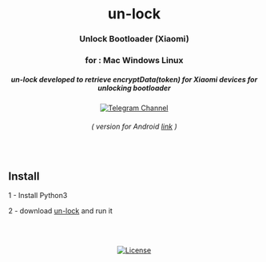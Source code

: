 <div align="center">

# un-lock

### Unlock Bootloader (Xiaomi)
### for : Mac Windows Linux

##### un-lock developed to retrieve encryptData(token) for Xiaomi devices for unlocking bootloader

[![Telegram Channel](https://img.shields.io/badge/-telegram-red?color=white&logo=telegram&logoColor=blue)](https://t.me/Offici5l_Channel)

###### ( version for Android [link](https://github.com/offici5l/MiTool) )

</div>

<br>

## Install

1 - Install Python3

2 - download [un-lock](https://codeload.github.com/offici5l/un-lock/zip/refs/heads/main) and run it


<br>
<br>

<div align="center">

[![License](https://img.shields.io/badge/License-Apache_2.0-blue.svg)](./LICENSE)